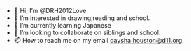 - 👋 Hi, I’m @DRH2012Love
- 👀 I’m interested in drawing,reading and school.
- 🌱 I’m currently learning Japanese
- 💞️ I’m looking to collaborate on siblings and school.
- 📫 How to reach me on my email daysha.houston@d11.org.

<!---
DRH2012Love/DRH2012Love is a ✨ special ✨ repository because its `README.md` (this file) appears on your GitHub profile.
You can click the Preview link to take a look at your changes.
--->
